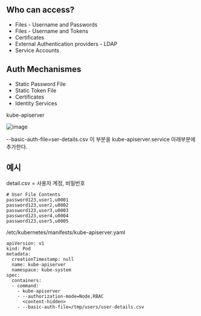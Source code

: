 ## Who can access?

- Files - Username and Passwords
- Files - Username and Tokens
- Certificates
- External Authentication providers - LDAP
- Service Accounts

## Auth Mechanismes
- Static Password File
- Static Token File
- Certificates
- Identity Services

kube-apiserver

![image](https://user-images.githubusercontent.com/81672260/170898061-733d7e27-ef1e-4657-bf04-8cd290d3c8a5.png)

--basic-auth-file=ser-details.csv 이 부분을 kube-apiserver.service 아래부분에 추가한다.

## 예시

detail.csv = 사용자 계정, 비밀번호

```
# User File Contents
password123,user1,u0001
password123,user2,u0002
password123,user3,u0003
password123,user4,u0004
password123,user5,u0005
```

/etc/kubernetes/manifests/kube-apiserver.yaml

```
apiVersion: v1
kind: Pod
metadata:
  creationTimestamp: null
  name: kube-apiserver
  namespace: kube-system
spec:
  containers:
  - command:
    - kube-apiserver
    - --authorization-mode=Node,RBAC
      <content-hidden>
    - --basic-auth-file=/tmp/users/user-details.csv
```
